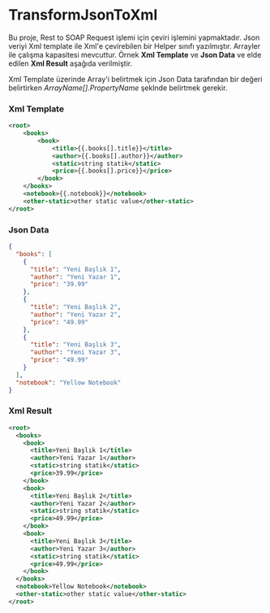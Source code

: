 # TransformJsonToXml

Bu proje, Rest to SOAP Request işlemi için çeviri işlemini yapmaktadır.
Json veriyi Xml template ile Xml'e çevirebilen bir Helper sınıfı yazılmıştır.
Arrayler ile çalışma kapasitesi mevcuttur.
Örnek **Xml Template** ve **Json Data** ve elde edilen **Xml Result** aşağıda verilmiştir.

Xml Template üzerinde Array'i belirtmek için Json Data tarafından bir değeri belirtirken *ArrayName[].PropertyName* şeklnde belirtmek gerekir.

### Xml Template
```xml
<root>
	<books>
		<book>
			<title>{{.books[].title}}</title>
			<author>{{.books[].author}}</author>
			<static>string statik</static>
			<price>{{.books[].price}}</price>
		</book>
	</books>
	<notebook>{{.notebook}}</notebook>
	<other-static>other static value</other-static>
</root>
```
### Json Data
```json
{
  "books": [
    {
      "title": "Yeni Başlık 1",
      "author": "Yeni Yazar 1",
      "price": "39.99"
    },
    {
      "title": "Yeni Başlık 2",
      "author": "Yeni Yazar 2",
      "price": "49.99"
    },
    {
      "title": "Yeni Başlık 3",
      "author": "Yeni Yazar 3",
      "price": "49.99"
    }
  ],
  "notebook": "Yellow Notebook"
}
```
### Xml Result
```xml
<root>
  <books>
    <book>
      <title>Yeni Başlık 1</title>
      <author>Yeni Yazar 1</author>
      <static>string statik</static>
      <price>39.99</price>
    </book>
    <book>
      <title>Yeni Başlık 2</title>
      <author>Yeni Yazar 2</author>
      <static>string statik</static>
      <price>49.99</price>
    </book>
    <book>
      <title>Yeni Başlık 3</title>
      <author>Yeni Yazar 3</author>
      <static>string statik</static>
      <price>49.99</price>
    </book>
  </books>
  <notebook>Yellow Notebook</notebook>
  <other-static>other static value</other-static>
</root>
```
